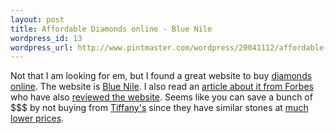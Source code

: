 ```yaml
--- 
layout: post
title: Affordable Diamonds online - Blue Nile
wordpress_id: 13
wordpress_url: http://www.pintmaster.com/wordpress/20041112/affordable-diamonds-online/
---
```

Not that I am looking for em, but I found a great website to buy <a href="http://www.bluenile.com/">diamonds online</a>. The website is <a href="http://www.bluenile.com/">Blue Nile</a>. I also read an <a href="http://biz.yahoo.com/fo/041111/ebabdf1504ac3a2244828d03a5643acf_1.html">article about it from Forbes</a> who have also <a href="http://www.forbes.com/bow/b2c/review.jhtml?id=2242">reviewed the website</a>. Seems like you can save a bunch of $$$ by not buying from <a href="http://www.tiffany.com/">Tiffany's</a> since they have similar stones at <a href="http://www.bluenile.com/">much lower prices</a>.
